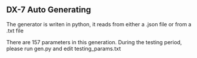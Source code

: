 ## DX-7 Auto Generating

The generator is writen in python, it reads from either a .json file or from a .txt file

There are 157 parameters in this generation. During the testing period, please run gen.py and edit testing_params.txt
